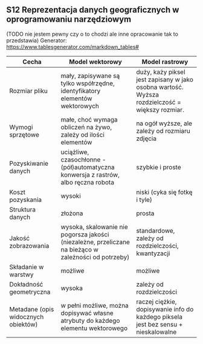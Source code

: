## S12 Reprezentacja danych geograficznych w oprogramowaniu narzędziowym
(TODO nie jestem pewny czy o to chodzi ale inne opracowanie tak to przedstawia)
Generator: https://www.tablesgenerator.com/markdown_tables#

| Cecha                               | Model wektorowy                                                                                       | Model rastrowy                                                                                 |
|-------------------------------------|-------------------------------------------------------------------------------------------------------|------------------------------------------------------------------------------------------------|
| Rozmiar pliku                       | mały, zapisywane są tylko współrzędne, identyfikatory elementów wektorowych                           | duży, każy piksel jest zapisany w jako osobna wartość. Wyższa rozdzielczość = większy rozmiar. |
| Wymogi sprzętowe                    | małe, choć wymaga obliczeń na żywo, zależy od ilości elementów                                        | na ogół wyższe, ale zależy od rozmiaru zdjęcia                                                 |
| Pozyskiwanie danych                 | uciążliwe, czasochłonne - (pół)automatyczna konwersja z rastrów, albo ręczna robota                   | szybkie i proste                                                                               |
| Koszt pozyskania                    | wysoki                                                                                                | niski (cyka się fotkę i tyle)                                                                  |
| Struktura danych                    | złożona                                                                                               | prosta                                                                                         |
| Jakość zobrazowania                 | wysoka, skalowanie nie pogorsza jakości (niezależne, przeliczane na bieżąco w zależności od potrzeby) | standardowe, zależy od rozdzielczości, kwantyzacji                                             |
| Składanie w warstwy                 | możliwe                                                                                               | możliwe                                                                                        |
| Dokładność geometryczna             | wysoka                                                                                                | zależy od rozdzielczości                                                                       |
| Metadane (opis widocznych obiektów) | w pełni możliwe, można dopisywać własne atrybuty do każdego elementu wektorowego                      | raczej ciężkie, dopisywanie info do każdego piksela jest bez sensu + nieskalowalne             |
